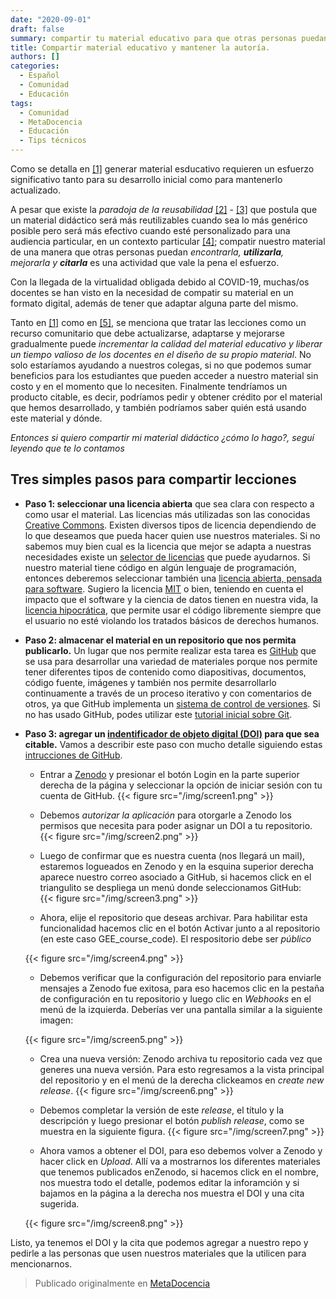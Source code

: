 ```yaml
---
date: "2020-09-01"
draft: false
summary: compartir tu material educativo para que otras personas puedan usarlo es una idea potente y generosa. En este post te contamos como hacerlo manteniendo tu autoría.
title: Compartir material educativo y mantener la autoría.
authors: []
categories:
  - Español
  - Comunidad
  - Educación
tags: 
  - Comunidad
  - MetaDocencia
  - Educación
  - Tips técnicos
---
```


Como se detalla en [[1]](https://journals.plos.org/ploscompbiol/article?id=10.1371/journal.pcbi.1005963) generar material esducativo requieren un esfuerzo significativo tanto para su desarrollo inicial como para mantenerlo actualizado.

A pesar que existe la _paradoja de la reusabilidad_ [[2]](https://opencontent.org/blog/archives/3854) - [[3]](https://opencontent.org/blog/archives/6585) que postula que un material didáctico será más reutilizables cuando sea lo más genérico posible pero será más efectivo cuando esté personalizado para una audiencia particular, en un contexto particular [[4]](https://third-bit.com/2015/04/22/the-paradox-of-learning-objects.html); compatir nuestro material de una manera que otras personas puedan _encontrarla, **utilizarla**, mejorarla y **citarla**_ es una actividad que vale la pena el esfuerzo. 

Con la llegada de la virtualidad obligada debido al COVID-19, muchas/os docentes se han visto en la necesidad de compatir su material en un formato digital, además de tener que adaptar alguna parte del mismo.

Tanto en [[1]](https://journals.plos.org/ploscompbiol/article?id=10.1371/journal.pcbi.1005963) como en [[5]](https://journals.plos.org/ploscompbiol/article?id=10.1371/journal.pcbi.1006915#pcbi.1006915.ref009), se menciona que tratar las lecciones como un recurso comunitario que debe actualizarse, adaptarse y mejorarse gradualmente puede _incrementar la calidad del material educativo y liberar un tiempo valioso de los docentes en el diseño de su propio material_.  No solo estaríamos ayudando a nuestros colegas, si no que podemos sumar beneficios para los estudiantes que pueden acceder a nuestro material sin costo y en el momento que lo necesiten.  Finalmente tendríamos un producto citable, es decir, podríamos pedir y obtener crédito por el material que hemos desarrollado, y también podríamos saber quién está usando este material y dónde.

_Entonces si quiero compartir mi material didáctico ¿cómo lo hago?, seguí leyendo que te lo contamos_

## Tres simples pasos para compartir lecciones

* **Paso 1: seleccionar una licencia abierta** que sea clara con respecto a como usar el material. Las licencias más utilizadas son las conocidas [Creative Commons](http://www.creativecommons.org.ar/licencias.html).  Existen diversos tipos de licencia dependiendo de lo que deseamos que pueda hacer quien use nuestros materiales.  Si no sabemos muy bien cual es la licencia que mejor se adapta a nuestras necesidades existe un [selector de licencias](https://creativecommons.org/choose/?lang=es_AR) que puede ayudarnos.
Si nuestro material tiene código en algún lenguaje de programación, entonces deberemos seleccionar también una [licencia abierta, pensada para software](https://www.gnu.org/licenses/license-list.html#SoftwareLicenses).  Sugiero la licencia [MIT](https://opensource.org/licenses/MIT) o bien, teniendo en cuenta el impacto que el software y la ciencia de datos tienen en nuestra vida, la [licencia hipocrática](https://firstdonoharm.dev/), que permite usar el código libremente siempre que el usuario no esté violando los tratados básicos de derechos humanos. 

* **Paso 2: almacenar el material en un repositorio que nos permita publicarlo.** Un lugar que nos permite realizar esta tarea es [GitHub](https://github.com/) que se usa para desarrollar una variedad de materiales porque nos permite tener diferentes tipos de contenido como diapositivas, documentos, código fuente, imágenes y también nos permite desarrollarlo continuamente a través de un proceso iterativo y con comentarios de otros, ya que GitHub implementa un [sistema de control de versiones](https://es.wikipedia.org/wiki/Control_de_versiones). Si no has usado GitHub, podes utilizar este [tutorial inicial sobre Git](https://yabellini.netlify.app/es/courses/tallerdegitconr/).

* **Paso 3: agregar un [indentificador de objeto digital (DOI)](https://es.wikipedia.org/wiki/Identificador_de_objeto_digital) para que sea citable.** Vamos a describir este paso con mucho detalle siguiendo estas [intrucciones de GitHub](https://guides.github.com/activities/citable-code/).

    * Entrar a [Zenodo](https://zenodo.org/) y presionar el botón Login en la parte superior derecha de la página y seleccionar la opción de iniciar sesión con tu cuenta de GitHub. 
   {{< figure src="/img/screen1.png" >}}

    * Debemos _autorizar la aplicación_ para otorgarle a Zenodo los permisos que necesita para poder asignar un DOI a tu repositorio. 
    {{< figure src="/img/screen2.png" >}}

    * Luego de confirmar que es nuestra cuenta (nos llegará un mail), estaremos logueados en Zenodo y en la esquina superior derecha aparece nuestro correo asociado a GitHub, si hacemos click en el triangulito se despliega un menú donde seleccionamos GitHub:  
    {{< figure src="/img/screen3.png" >}}

    
    * Ahora, elije el repositorio que deseas archivar. Para habilitar esta funcionalidad hacemos clic en el botón Activar junto a al repositorio (en este caso GEE_course_code). El respositorio debe ser _público_

    {{< figure src="/img/screen4.png" >}}

    * Debemos verificar que la configuración del repositorio para enviarle mensajes a Zenodo fue exitosa, para eso hacemos clic en la pestaña de configuración en tu repositorio y luego clic en _Webhooks_ en el menú de la izquierda. Deberías ver una pantalla similar a la siguiente imagen: 

    {{< figure src="/img/screen5.png" >}}

    * Crea una nueva versión: Zenodo archiva tu repositorio cada vez que generes una nueva versión. Para esto regresamos a la vista principal del repositorio y en el menú de la derecha clickeamos en _create new release_.
    {{< figure src="/img/screen6.png" >}}
   
    * Debemos completar la versión de este _release_, el título y la descripción y luego presionar el botón _publish release_, como se muestra en la siguiente figura.
    {{< figure src="/img/screen7.png" >}}

    * Ahora vamos a obtener el DOI, para eso debemos volver a Zenodo y hacer click en _Upload_. Allí va a mostrarnos los diferentes materiales que tenemos publicados enZenodo, si hacemos click en el nombre, nos muestra todo el detalle, podemos editar la inforamción y si bajamos en la página a la derecha nos muestra el DOI y una cita sugerida.

    {{< figure src="/img/screen8.png" >}}


Listo, ya tenemos el DOI y la cita que podemos agregar a nuestro repo y pedirle a las personas que usen nuestros materiales que la utilicen para mencionarnos.

> Publicado originalmente en [MetaDocencia](https://www.metadocencia.org/post/compartirmaterialdoi/)



